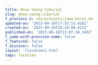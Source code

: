 ```yaml
---
title: Desa Saung Ciburial
slug: desa-saung-ciburial
f_provinsi-2: cms/provinsi/jawa-barat.md
updated-on: '2023-09-10T17:55:53.426Z'
created-on: '2023-09-10T16:28:08.423Z'
published-on: '2023-09-16T12:07:38.345Z'
f_same-with-province-name: false
f_featured: false
f_discover: false
layout: '[location].html'
tags: location
---
```



